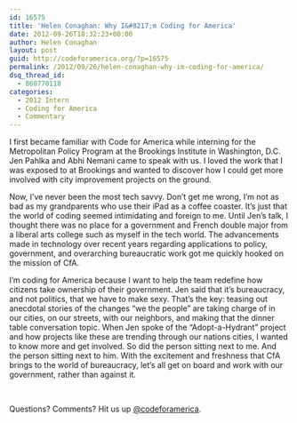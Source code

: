 ```yaml
---
id: 16575
title: 'Helen Conaghan: Why I&#8217;m Coding for America'
date: 2012-09-26T18:32:23+00:00
author: Helen Conaghan
layout: post
guid: http://codeforamerica.org/?p=16575
permalink: /2012/09/26/helen-conaghan-why-im-coding-for-america/
dsq_thread_id:
  - 860770118
categories:
  - 2012 Intern
  - Coding for America
  - Commentary
---
```

I first became familiar with Code for America while interning for the Metropolitan Policy Program at the Brookings Institute in Washington, D.C. Jen Pahlka and Abhi Nemani came to speak with us. I loved the work that I was exposed to at Brookings and wanted to discover how I could get more involved with city improvement projects on the ground.

Now, I’ve never been the most tech savvy. Don’t get me wrong, I’m not as bad as my grandparents who use their iPad as a coffee coaster. It’s just that the world of coding seemed intimidating and foreign to me. Until Jen’s talk, I thought there was no place for a government and French double major from a liberal arts college such as myself in the tech world. The advancements made in technology over recent years regarding applications to policy, government, and overarching bureaucratic work got me quickly hooked on the mission of CfA.

I’m coding for America because I want to help the team redefine how citizens take ownership of their government. Jen said that it&#8217;s bureaucracy, and not politics, that we have to make sexy. That’s the key: teasing out anecdotal stories of the changes &#8220;we the people&#8221; are taking charge of in our cities, on our streets, with our neighbors, and making that the dinner table conversation topic. When Jen spoke of the “Adopt-a-Hydrant” project and how projects like these are trending through our nations cities, I wanted to know more and get involved. So did the person sitting next to me. And the person sitting next to him. With the excitement and freshness that CfA brings to the world of bureaucracy, let’s all get on board and work with our government, rather than against it.

&nbsp;

Questions? Comments? Hit us up <a href="http://twitter.com/codeforamerica" target="_blank">@codeforamerica</a>.